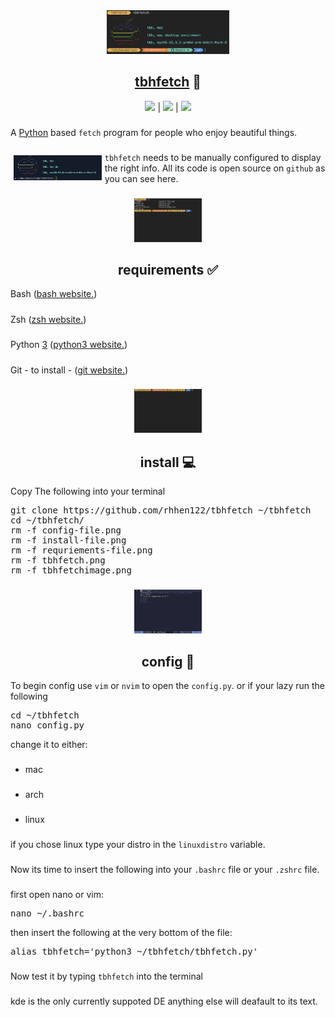 <div align="center">
<img src="tbhfetch.png" height="70">
<h2><u>tbhfetch</u> 🐍</h2>
<img src="https://badgen.net/static/Python/3.13.2/green">
|
<img src="https://badgen.net/static/tbhfetch/Uses%20GIT/red?icon=git">
|
<a href="https://vimp.rhhen.xyz/Licenses/lookinggood/lice/LICENSE.html"><img src="https://badgen.net/static/license/VIMPPDL%201.0.2/black"></a>

###
</div>
<div align="left">
A <a href="https://www.python.org/">Python</a> based <code>fetch</code> program for people who enjoy beautiful things.

###
<img src="tbhfetchimage.png" height="40" align="left" style="padding: 5px;">
<code>tbhfetch</code> needs to be manually configured to display the right info. All its code is open source on <code>github</code> as you can see here.

###
</div>
<div align="center">
<img src="requriements-file.png" height="70">
<h2>requirements ✅</h2>
</div>
<div align="left">
Bash (<a href="https://www.gnu.org/software/bash/">bash website.</a>)

#####
Zsh (<a href="https://www.zsh.org/">zsh website.</a>)

#####
Python <u>3</u> (<a href="https://www.python.org/">python3 website.</a>)

#####
Git - to install - (<a href="https://git-scm.com/">git website.</a>)

###
</div>
<div align="center">
<img src="install-file.png" height="70">
<h2>install 💻</h2>
</div>
<div align="left">
Copy The following into your terminal
<pre>
git clone https://github.com/rhhen122/tbhfetch ~/tbhfetch
cd ~/tbhfetch/
rm -f config-file.png
rm -f install-file.png
rm -f requriements-file.png
rm -f tbhfetch.png
rm -f tbhfetchimage.png
</pre>

###
</div>

<div align="center">
<img src="config-file.png" height="70">
<h2>config 📝</h2>
</div>
<div align="left">
To begin config use <code>vim</code> or <code>nvim</code> to open the <code>config.py</code>. or if your lazy run the following
<pre>
cd ~/tbhfetch
nano config.py
</pre>
change it to either:

###
 - mac

###
 - arch

###
 - linux

###
if you chose linux type your distro in the <code>linuxdistro</code> variable.

#####
Now its time to insert the following into your <code>.bashrc</code> file or your <code>.zshrc</code> file.

###
first open nano or vim:
<pre>
nano ~/.bashrc
</pre>
then insert the following at the very bottom of the file:
<pre>
alias tbhfetch='python3 ~/tbhfetch/tbhfetch.py'
</pre>

###
Now test it by typing <code>tbhfetch</code> into the terminal

###
kde is the only currently suppoted DE anything else will deafault to its text.
</div>
